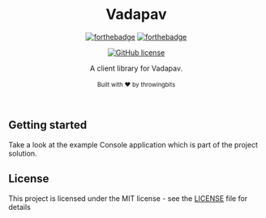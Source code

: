 ﻿﻿﻿﻿<h1 align="center">Vadapav</h1><div align="center">

[![forthebadge](https://forthebadge.com/images/badges/fuck-it-ship-it.svg)](https://forthebadge.com)
[![forthebadge](https://forthebadge.com/images/badges/made-with-c-sharp.svg)](https://forthebadge.com)

[![GitHub license](https://img.shields.io/github/license/throwingbits/Vadapav.svg?longCache=true&style=flat-square)](https://github.com/throwingbits/Vadapav/blob/master/LICENSE.txt)

A client library for Vadapav.
<br>
<br>
<sub>Built with ❤︎ by throwingbits</sub>
</div><br>

## Getting started
Take a look at the example Console application which is part of the project solution.

## License

This project is licensed under the MIT license - see the [LICENSE](LICENSE.txt) file for details
